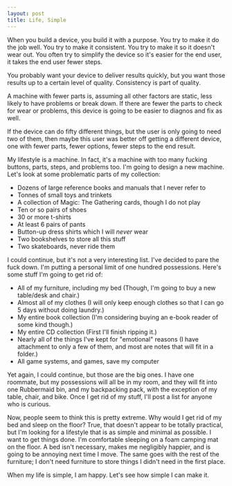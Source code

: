 ```yaml
---
layout: post
title: Life, Simple
---
```


When you build a device, you build it with a purpose. You try to make it do the job well. You try to make it consistent. You try to make it so it doesn't wear out. You often try to simplify the device so it's easier for the end user, it takes the end user fewer steps. 

You probably want your device to deliver results quickly, but you want those results up to a certain level of quality. Consistency is part of quality.

A machine with fewer parts is, assuming all other factors are static, less likely to have problems or break down. If there are fewer the parts to check for wear or problems, this device is going to be easier to diagnos and fix as well. 

If the device can do fifty different things, but the user is only going to need two of them, then maybe this user was better off getting a different device, one with fewer parts, fewer options, fewer steps to the end result.

My lifestyle is a machine. In fact, it's a machine with too many fucking buttons, parts, steps, and problems too. I'm going to design a new machine. Let's look at some problematic parts of my collection:

- Dozens of large reference books and manuals that I never refer to
- Tonnes of small toys and trinkets
- A collection of Magic: The Gathering cards, though I do not play
- Ten or so pairs of shoes
- 30 or more t-shirts
- At least 6 pairs of pants
- Button-up dress shirts which I will _never_ wear
- Two bookshelves to store all this stuff
- Two skateboards, never ride them

I could continue, but it's not a very interesting list. I've decided to pare the fuck down. I'm putting a personal limit of one hundred possessions. Here's some stuff I'm going to get rid of:

- All of my furniture, including my bed (Though, I'm going to buy a new table/desk and chair.)
- Almost all of my clothes (I will only keep enough clothes so that I can go 5 days without doing laundry.)
- My entire book collection (I'm considering buying an e-book reader of some kind though.)
- My entire CD collection (First I'll finish ripping it.)
- Nearly all of the things I've kept for "emotional" reasons (I have attachment to only a few of them, and most are notes that will fit in a folder.)
- All game systems, and games, save my computer

Yet again, I could continue, but those are the big ones. I have one roommate, but my possessions will all be in my room, and they will fit into one Rubbermaid bin, and my backpacking pack, with the exception of my table, chair, and bike. Once I get rid of my stuff, I'll post a list for anyone who is curious.

Now, people seem to think this is pretty extreme. Why would I get rid of my bed and sleep on the floor? True, that doesn't appear to be totally practical, but I'm looking for a lifestyle that is as simple and minimal as possible. I want to get things done. I'm comfortable sleeping on a foam camping mat on the floor. A bed isn't necessary, makes me negligibly happier, and is going to be annoying next time I move. The same goes with the rest of the furniture; I don't need furniture to store things I didn't need in the first place.

When my life is simple, I am happy. Let's see how simple I can make it.


